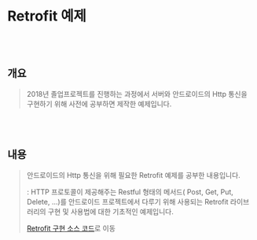 # Retrofit 예제

<br><br>
## 개요
> 2018년 졸업프로젝트를 진행하는 과정에서 서버와 안드로이드의 Http 통신을 구현하기 위해 사전에 공부하면 제작한 예제입니다.
>
<br><br>
## 내용
> 안드로이드의 Http 통신을 위해 필요한 Retrofit 예제를 공부한 내용입니다.
>
> : HTTP 프로토콜이 제공해주는 Restful 형태의 메서드( Post, Get, Put, Delete, ...)를 안드로이드 프로젝트에서 다루기 위해 사용되는 Retrofit 라이브러리의 구현 및 사용법에 대한 기초적인 예제입니다.
>
>
> [Retrofit 구현 소스 코드](app/src/main/java/com/example/shindongkyu/loginsignupcomplete/)로 이동
>
